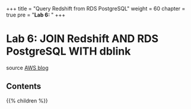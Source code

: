 +++
title = "Query Redshift from RDS PostgreSQL"
weight = 60
chapter = true
pre = "<b>Lab 6: </b>"
+++

# Lab 6: JOIN Redshift AND RDS PostgreSQL WITH dblink

source [AWS blog](https://aws.amazon.com/blogs/big-data/join-amazon-redshift-and-amazon-rds-postgresql-with-dblink/)

## Contents
{{% children  %}}
